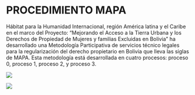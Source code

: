 # PROCEDIMIENTO MAPA

Hábitat para la Humanidad Internacional, región América  latina y el Caribe en el marco del Proyecto: “Mejorando el Acceso a la Tierra Urbana y los Derechos de Propiedad de Mujeres y familias Excluidas en Bolivia” ha desarrollado una Metodología Participativa de servicios técnico legales para la regularización del derecho propietario en Bolivia  que lleva las siglas de  MAPA. Esta metodología está desarrollada en cuatro procesos: proceso 0, proceso 1, proceso 2, y proceso 3.

![](https://lh4.googleusercontent.com/noWeCIf-LW1YM7H3wlVT4PMIT7vzLaCwxPxXKkIUcCVkrW8v5I83nBmAJ7SwrS0PSlSIGeUPZ-QqT3GAnEXUcxBfBU6_ro-jEwwCQ-8bdOFxZw18fFqAQPdpkRI85N9U8MTf8BsROc6XPDtMqw)



![](https://lh6.googleusercontent.com/DBun5LuoW1EeXSo40u0qk8HqztbD4YOgDLE8CHKr0K9BGKU6BphsYlrCU5LK8ckCZcD4eN-PYPmy2ZHumniYQX0M1F2y1_z5uB_gyjeSjywjKtHLYYyyPrfGh9YpyYN6Zo1as0f4-umkoLchIw)

